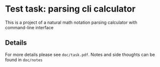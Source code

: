 # Test task: parsing cli calculator
This is a project of a natural math notation parsing calculator with
command-line interface

## Details
For more details please see `doc/task.pdf`. Notes and side thoughts can be
found in `doc/notes`
